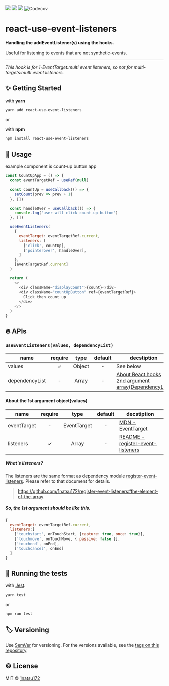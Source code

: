 [![](https://img.shields.io/npm/v/react-use-event-listeners.svg?style=for-the-badge&logo=npm&colorB=cc3534)](https://www.npmjs.com/package/react-use-event-listeners)
[![](https://img.shields.io/npm/types/react-use-event-listeners.svg?style=for-the-badge&logo=typescript&colorB=007acc)](https://www.npmjs.com/package/react-use-event-listeners)
[![](https://img.shields.io/circleci/project/github/1natsu172/react-use-event-listeners/master.svg?style=for-the-badge&logo=circleci&colorB=00992B)](https://circleci.com/gh/1natsu172/react-use-event-listeners)
![Codecov](https://img.shields.io/codecov/c/github/1natsu172/react-use-event-listeners.svg?color=%23FF2F6B&logo=codecov&style=for-the-badge)

# react-use-event-listeners

**Handling the addEventListener(s) using the hooks.**

Useful for listening to events that are not synthetic-events.

---
_This hook is for 1-EventTarget:multi event listeners, so not for multi-targets:multi event listeners._

## ✨ Getting Started

with **yarn**

```bash
yarn add react-use-event-listeners
```

or

with **npm**

```bash
npm install react-use-event-listeners
```

## 💁 Usage

example component is count-up button app

```javascript
const CountUpApp = () => {
  const eventTargetRef = useRef(null)
  
  const countUp = useCallback(() => {
    setCount(prev => prev + 1)
  }, [])

  const handleOver = useCallback(() => {
    console.log('user will click count-up button')
  }, [])

  useEventListeners(
    {
      eventTarget: eventTargetRef.current,
      listeners: [
        ['click', countUp],
        ['pointerover', handleOver],
      ]
    },
    [eventTargetRef.current]
  )

  return (
    <>
      <div className="displayCount">{count}</div>
      <div className="countUpButton" ref={eventTargetRef}>
        Click then count up
      </div>
    </>
  )
}
```

## 🔥 APIs

### `useEventListeners(values, dependencyList)`

| name           | require |  type  | default | decstiption                                                                                                                                       |
| -------------- | :-----: | :----: | :-----: | ------------------------------------------------------------------------------------------------------------------------------------------------- |
| values         |    ✓    | Object |    -    | See below                                                                                                                                         |
| dependencyList |    -    | Array  |    -    | [About React hooks 2nd argument array(DependencyList)](https://reactjs.org/docs/hooks-effect.html#tip-optimizing-performance-by-skipping-effects) |

#### About the 1st argument object(values)

| name        | require |    type     | default | decstiption                                                                                                         |
| ----------- | :-----: | :---------: | :-----: | ------------------------------------------------------------------------------------------------------------------- |
| eventTarget |    -    | EventTarget |    -    | [MDN - EventTarget](https://developer.mozilla.org/en-US/docs/Web/API/EventTarget)                                   |
| listeners   |    ✓    |    Array    |    -    | [README - register-event-listeners](https://github.com/1natsu172/register-event-listeners#the-element-of-the-array) |

##### What's listeners?

The listeners are the same format as dependency module [register-event-listeners](https://github.com/1natsu172/register-event-listeners). Please refer to that document for details.

> https://github.com/1natsu172/register-event-listeners#the-element-of-the-array

##### So, the 1st argument should be like this.

```javascript
{
  eventTarget: eventTargetRef.current,
  listeners:[
    ['touchstart', onTouchStart, {capture: true, once: true}],
    ['touchmove', onTouchMove, { passive: false }],
    ['touchend', onEnd],
    ['touchcancel', onEnd]
  ]
}
```

## 💚 Running the tests

with [Jest](https://jestjs.io/).

```bash
yarn test
```
or

```bash
npm run test
```

<!-- 
## Contributing

Please read [CONTRIBUTING.md](https://gist.github.com/PurpleBooth/b24679402957c63ec426) for details on our code of conduct, and the process for submitting pull requests to us. -->

## 🏷 Versioning

Use [SemVer](http://semver.org/) for versioning. For the versions available, see the [tags on this repository](https://github.com/1natsu172/handy-media-query/tags). 

## ©️ License

MIT © [1natsu172](https://github.com/1natsu172)
